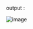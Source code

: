 output :

![image](https://github.com/user-attachments/assets/757059a2-0b1a-4b7a-aff5-5b1a5b10ac11)
